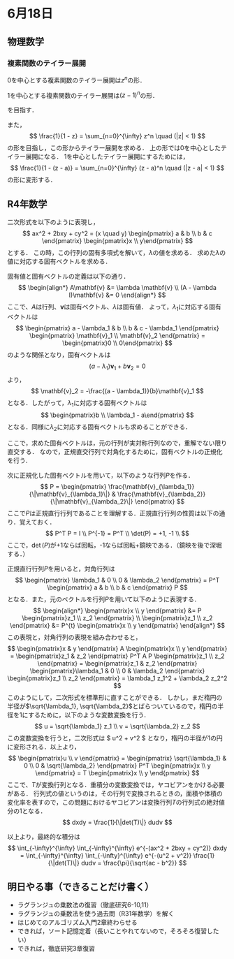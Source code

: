 # 6月18日

## 物理数学
### 複素関数のテイラー展開
0を中心とする複素関数のテイラー展開は$z^n$の形．

1を中心とする複素関数のテイラー展開は$(z-1)^n$の形．

を目指す．

また，
$$
\frac{1}{1 - z} = \sum_{n=0}^{\infty} z^n \quad (|z| < 1)
$$
の形を目指し，この形からテイラー展開を求める．
上の形では0を中心としたテイラー展開になる．
1を中心としたテイラー展開にするためには，
$$
\frac{1}{1 - (z - a)} = \sum_{n=0}^{\infty} (z - a)^n \quad (|z - a| < 1)
$$
の形に変形する．

## R4年数学
二次形式を以下のように表現し，
$$
ax^2 + 2bxy + cy^2 = (x \quad y) \begin{pmatrix}
a & b \\
b & c
\end{pmatrix} \begin{pmatrix}x \\
y\end{pmatrix}
$$
とする．
この時，この行列の固有多項式を解いて，$\lambda$の値を求める．
求めた$\lambda$の値に対応する固有ベクトルを求める．

固有値と固有ベクトルの定義は以下の通り．
$$
\begin{align*}
    A\mathbf{v} &= \lambda \mathbf{v} \\
    (A - \lambda I)\mathbf{v} &= 0
\end{align*}
$$
ここで、$A$は行列、$\mathbf{v}$は固有ベクトル、$\lambda$は固有値．
よって，$\lambda_1$に対応する固有ベクトルは
$$
\begin{pmatrix}
a - \lambda_1 & b \\
b & c - \lambda_1
\end{pmatrix} \begin{pmatrix}
\mathbf{v}_1 \\
\mathbf{v}_2
\end{pmatrix} = \begin{pmatrix}0 \\
0\end{pmatrix}
$$
のような関係となり，固有ベクトルは
$$
(a - \lambda_1)\mathbf{v}_1 + b\mathbf{v}_2 = 0
$$
より，
$$
\mathbf{v}_2 = -\frac{(a - \lambda_1)}{b}\mathbf{v}_1
$$
となる．したがって，$\lambda_1$に対応する固有ベクトルは
$$
\begin{pmatrix}b \\
\lambda_1 - a\end{pmatrix}
$$
となる．同様に$\lambda_2$に対応する固有ベクトルも求めることができる．

ここで，求めた固有ベクトルは，元の行列が実対称行列なので，重解でない限り直交する．
なので，正規直交行列で対角化するために，固有ベクトルの正規化を行う．

次に正規化した固有ベクトルを用いて，以下のような行列$P$を作る．
$$
P = \begin{pmatrix}
\frac{\mathbf{v}_{\lambda_1}}{\|\mathbf{v}_{\lambda_1}\|} & \frac{\mathbf{v}_{\lambda_2}}{\|\mathbf{v}_{\lambda_2}\|}
\end{pmatrix}
$$
ここで$P$は正規直行行列であることを理解する．正規直行行列の性質は以下の通り．覚えておく．
$$
P^T P = I \\
P^{-1} = P^T \\
\det(P) = +1, -1 \\
$$
ここで，$\det(P)$が+1ならば回転，-1ならば回転+鏡映である．（鏡映を後で深堀する．）

正規直行行列$P$を用いると，対角行列は
$$
\begin{pmatrix}
\lambda_1 & 0 \\
0 & \lambda_2
\end{pmatrix}
= P^T \begin{pmatrix}
a & b \\
b & c
\end{pmatrix} P
$$
となる．また，元のベクトルを行列$P$を用いて以下のように表現する．
$$
\begin{align*}
    \begin{pmatrix}x \\ y \end{pmatrix}
    &= P \begin{pmatrix}z_1 \\ z_2 \end{pmatrix} \\
    \begin{pmatrix}z_1 \\ z_2 \end{pmatrix}
    &= P^{t} \begin{pmatrix}x \\ y \end{pmatrix}
\end{align*}
$$
この表現と，対角行列の表現を組み合わせると，
$$
\begin{pmatrix}x & y \end{pmatrix} A \begin{pmatrix}x \\ y \end{pmatrix}
= \begin{pmatrix}z_1 & z_2 \end{pmatrix} P^T A P \begin{pmatrix}z_1 \\ z_2 \end{pmatrix}
= \begin{pmatrix}z_1 & z_2 \end{pmatrix} \begin{pmatrix}\lambda_1 & 0 \\
0 & \lambda_2
\end{pmatrix} \begin{pmatrix}z_1 \\ z_2 \end{pmatrix}
= \lambda_1 z_1^2 + \lambda_2 z_2^2
$$
このようにして，二次形式を標準形に直すことができる．
しかし，まだ楕円の半径が$\sqrt{\lambda_1}, \sqrt{\lambda_2}$とばらついているので，楕円の半径を1にするために，以下のような変数変換を行う．
$$
u = \sqrt{\lambda_1} z_1 \\
v = \sqrt{\lambda_2} z_2
$$
この変数変換を行うと，二次形式は
$
u^2 + v^2
$
となり，楕円の半径が1の円に変形される．以上より，
$$
\begin{pmatrix}u \\ v \end{pmatrix} = \begin{pmatrix} \sqrt{\lambda_1} & 0 \\
0 & \sqrt{\lambda_2} \end{pmatrix} P^T \begin{pmatrix}x \\ y \end{pmatrix}
= T \begin{pmatrix}x \\ y \end{pmatrix}
$$
ここで、$T$が変換行列となる．重積分の変数変換では，ヤコビアンをかける必要がある．
行列式の値というのは，その行列で変換されるときの，面積や体積の変化率を表すので，この問題におけるヤコビアンは変換行列$T$の行列式の絶対値分の1となる．
$$
dxdy = \frac{1}{\|det(T)\|} dudv
$$

以上より，最終的な積分は
$$
\int_{-\infty}^{\infty} \int_{-\infty}^{\infty} e^{-(ax^2 + 2bxy + cy^2)} dxdy
= \int_{-\infty}^{\infty} \int_{-\infty}^{\infty} e^{-(u^2 + v^2)} \frac{1}{\|det(T)\|} dudv
= \frac{\pi}{\sqrt{ac - b^2}}
$$

## 明日やる事（できることだけ書く）
- ラグランジュの乗数法の復習（徹底研究6-10,11）
- ラグランジュの乗数法を使う過去問（R31年数学）を解く
- はじめてのアルゴリズム入門2章終わらせる
- できれば，ソート記憶定着（長いことやれてないので，そろそろ復習したい）
- できれば，徹底研究3章復習